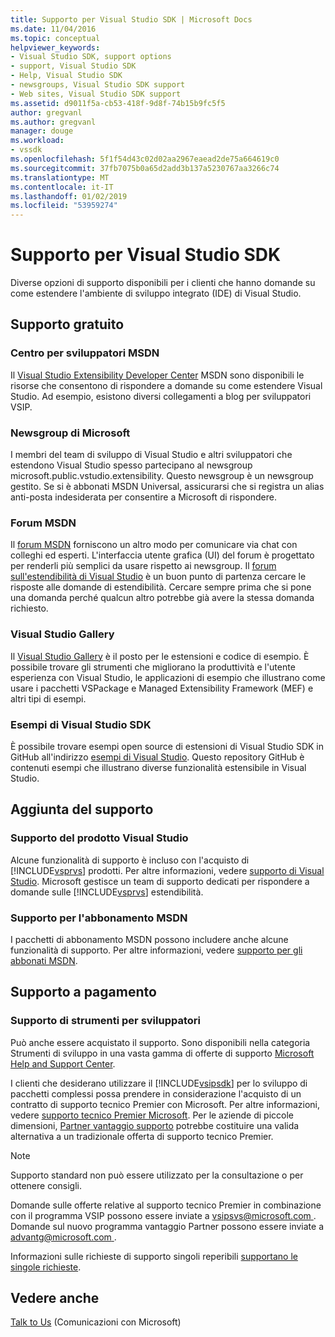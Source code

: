 ```yaml
---
title: Supporto per Visual Studio SDK | Microsoft Docs
ms.date: 11/04/2016
ms.topic: conceptual
helpviewer_keywords:
- Visual Studio SDK, support options
- support, Visual Studio SDK
- Help, Visual Studio SDK
- newsgroups, Visual Studio SDK support
- Web sites, Visual Studio SDK support
ms.assetid: d9011f5a-cb53-418f-9d8f-74b15b9fc5f5
author: gregvanl
ms.author: gregvanl
manager: douge
ms.workload:
- vssdk
ms.openlocfilehash: 5f1f54d43c02d02aa2967eaead2de75a664619c0
ms.sourcegitcommit: 37fb7075b0a65d2add3b137a5230767aa3266c74
ms.translationtype: MT
ms.contentlocale: it-IT
ms.lasthandoff: 01/02/2019
ms.locfileid: "53959274"
---
```

# <a name="support-for-the-visual-studio-sdk"></a>Supporto per Visual Studio SDK
Diverse opzioni di supporto disponibili per i clienti che hanno domande su come estendere l'ambiente di sviluppo integrato (IDE) di Visual Studio.  
  
## <a name="free-support"></a>Supporto gratuito  
  
### <a name="msdn-development-center"></a>Centro per sviluppatori MSDN  
 Il [Visual Studio Extensibility Developer Center](http://go.microsoft.com/fwlink/?LinkID=84381) MSDN sono disponibili le risorse che consentono di rispondere a domande su come estendere Visual Studio. Ad esempio, esistono diversi collegamenti a blog per sviluppatori VSIP.  
  
### <a name="microsoft-newsgroups"></a>Newsgroup di Microsoft  
 I membri del team di sviluppo di Visual Studio e altri sviluppatori che estendono Visual Studio spesso partecipano al newsgroup microsoft.public.vstudio.extensibility. Questo newsgroup è un newsgroup gestito. Se si è abbonati MSDN Universal, assicurarsi che si registra un alias anti-posta indesiderata per consentire a Microsoft di rispondere.  
  
### <a name="msdn-forums"></a>Forum MSDN  
 Il [forum MSDN](http://go.microsoft.com/fwlink/?LinkID=76632) forniscono un altro modo per comunicare via chat con colleghi ed esperti. L'interfaccia utente grafica (UI) del forum è progettato per renderli più semplici da usare rispetto ai newsgroup. Il [forum sull'estendibilità di Visual Studio](http://go.microsoft.com/fwlink/?LinkID=121964) è un buon punto di partenza cercare le risposte alle domande di estendibilità. Cercare sempre prima che si pone una domanda perché qualcun altro potrebbe già avere la stessa domanda richiesto.  
  
### <a name="visual-studio-gallery"></a>Visual Studio Gallery  
 Il [Visual Studio Gallery](https://marketplace.visualstudio.com/) è il posto per le estensioni e codice di esempio. È possibile trovare gli strumenti che migliorano la produttività e l'utente esperienza con Visual Studio, le applicazioni di esempio che illustrano come usare i pacchetti VSPackage e Managed Extensibility Framework (MEF) e altri tipi di esempi.  
  
### <a name="visual-studio-sdk-samples"></a>Esempi di Visual Studio SDK

È possibile trovare esempi open source di estensioni di Visual Studio SDK in GitHub all'indirizzo [esempi di Visual Studio](https://github.com/Microsoft/VSSDK-Extensibility-Samples). Questo repository GitHub è contenuti esempi che illustrano diverse funzionalità estensibile in Visual Studio.

## <a name="included-support"></a>Aggiunta del supporto  
  
### <a name="visual-studio-product-support"></a>Supporto del prodotto Visual Studio  
 Alcune funzionalità di supporto è incluso con l'acquisto di [!INCLUDE[vsprvs](../code-quality/includes/vsprvs_md.md)] prodotti. Per altre informazioni, vedere [supporto di Visual Studio](http://msdn.microsoft.com/vstudio/cc136615.aspx). Microsoft gestisce un team di supporto dedicati per rispondere a domande sulle [!INCLUDE[vsprvs](../code-quality/includes/vsprvs_md.md)] estendibilità.  
  
### <a name="msdn-subscription-support"></a>Supporto per l'abbonamento MSDN  
 I pacchetti di abbonamento MSDN possono includere anche alcune funzionalità di supporto. Per altre informazioni, vedere [supporto per gli abbonati MSDN](https://msdn.microsoft.com/subscriptions/aa718661.aspx).  
  
## <a name="paid-support"></a>Supporto a pagamento  
  
### <a name="developer-tools-support"></a>Supporto di strumenti per sviluppatori  
 Può anche essere acquistato il supporto. Sono disponibili nella categoria Strumenti di sviluppo in una vasta gamma di offerte di supporto [Microsoft Help and Support Center](http://go.microsoft.com/fwlink/?LinkID=82383).  
  
 I clienti che desiderano utilizzare il [!INCLUDE[vsipsdk](../extensibility/includes/vsipsdk_md.md)] per lo sviluppo di pacchetti complessi possa prendere in considerazione l'acquisto di un contratto di supporto tecnico Premier con Microsoft. Per altre informazioni, vedere [supporto tecnico Premier Microsoft](http://go.microsoft.com/fwlink/?LinkID=76660). Per le aziende di piccole dimensioni, [Partner vantaggio supporto](http://www.microsoft.com/services/microsoftservices/srv_mspa.mspx) potrebbe costituire una valida alternativa a un tradizionale offerta di supporto tecnico Premier.  
  
> [!NOTE]
>  Supporto standard non può essere utilizzato per la consultazione o per ottenere consigli.  
  
 Domande sulle offerte relative al supporto tecnico Premier in combinazione con il programma VSIP possono essere inviate a [ vsipsvs@microsoft.com ](mailto:vsipsvs@microsoft.com). Domande sul nuovo programma vantaggio Partner possono essere inviate a [ advantg@microsoft.com ](mailto:advantg@microsoft.com).  
  
 Informazioni sulle richieste di supporto singoli reperibili [supportano le singole richieste](http://go.microsoft.com/fwlink/?LinkID=82385).  
  
## <a name="see-also"></a>Vedere anche  
 [Talk to Us](../ide/talk-to-us.md) (Comunicazioni con Microsoft)